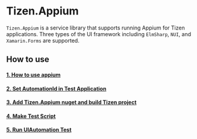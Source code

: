 # Tizen.Appium
`Tizen.Appium` is a service library that supports running Appium for Tizen applications.
Three types of the UI framework including `ElmSharp`, `NUI`, and `Xamarin.Forms` are supported.

## How to use

#### [1. How to use appium](https://github.com/Samsung/Tizen.Appium/wiki/How-to-use-appium)

#### [2. Set AutomationId in Test Application](https://github.com/Samsung/Tizen.Appium/wiki/Set-AutomationId-in-Test-Application)

#### [3. Add Tizen.Appium nuget and build Tizen project](https://github.com/Samsung/Tizen.Appium/wiki/Add-Tizen.Appium-nuget-and-build-Tizen-project)

#### [4. Make Test Script](https://github.com/Samsung/Tizen.Appium/wiki/Make-Test-Script)

#### [5. Run UIAutomation Test](https://github.com/Samsung/Tizen.Appium/wiki/Run-UIAutomation-Test)
